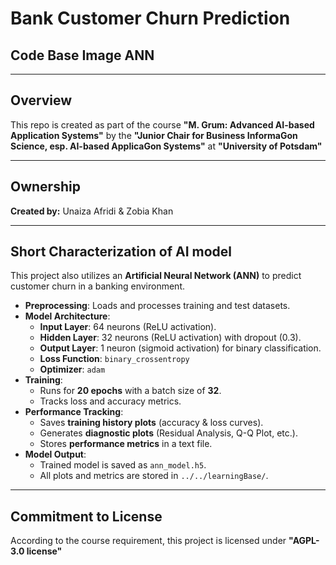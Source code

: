 # Bank Customer Churn Prediction
## Code Base Image ANN

---

## Overview

This repo is created as part of the course **"M. Grum: Advanced AI-based Application Systems"** by the **"Junior Chair for Business InformaGon Science, esp. AI-based ApplicaGon Systems"** at **"University of Potsdam"**

---

## Ownership

**Created by:** Unaiza Afridi & Zobia Khan

---

## Short Characterization of AI model

This project also utilizes an **Artificial Neural Network (ANN)** to predict customer churn in a banking environment. 

- **Preprocessing**: Loads and processes training and test datasets.
- **Model Architecture**:
  - **Input Layer**: 64 neurons (ReLU activation).
  - **Hidden Layer**: 32 neurons (ReLU activation) with dropout (0.3).
  - **Output Layer**: 1 neuron (sigmoid activation) for binary classification.
  - **Loss Function**: `binary_crossentropy`
  - **Optimizer**: `adam`
- **Training**:
  - Runs for **20 epochs** with a batch size of **32**.
  - Tracks loss and accuracy metrics.
- **Performance Tracking**:
  - Saves **training history plots** (accuracy & loss curves).
  - Generates **diagnostic plots** (Residual Analysis, Q-Q Plot, etc.).
  - Stores **performance metrics** in a text file.
- **Model Output**:
  - Trained model is saved as `ann_model.h5`.
  - All plots and metrics are stored in `../../learningBase/`.

---

## Commitment to License

According to the course requirement, this project is licensed under **"AGPL-3.0 license"**

